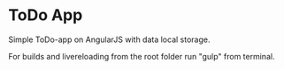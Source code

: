 # ToDo App

Simple ToDo-app on AngularJS with data local storage.

For builds and livereloading from the root folder run "gulp" from terminal.
